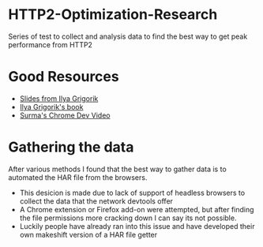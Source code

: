 # HTTP2-Optimization-Research
Series of test to collect and analysis data to find the best way to get peak performance from HTTP2 

# Good Resources
  * [Slides from Ilya Grigorik](bit.ly/http2-opt)
  * [Ilya Grigorik's book](https://hpbn.co/http2/)
  * [Surma's Chrome Dev Video](https://www.youtube.com/watch?v=r5oT_2ndjms)

# Gathering the data
After various methods I found that the best way to gather data is to automated the HAR file from the browsers.
* This desicion is made due to lack of support of headless browsers to collect the data that the network devtools offer
* A Chrome extension or Firefox add-on were attempted, but after finding the file permissions more cracking down I can say its not possible.
* Luckily people have already ran into this issue and have developed their own makeshift version of a HAR file getter
